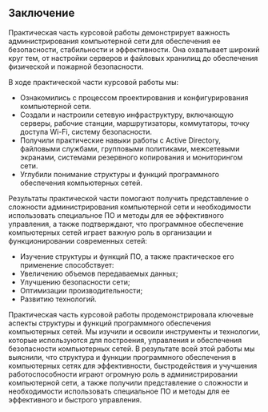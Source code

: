 ## Заключение

Практическая часть курсовой работы демонстрирует важность администрирования компьютерной сети для обеспечения ее безопасности, стабильности и эффективности. Она охватывает широкий круг тем, от настройки серверов и файловых хранилищ до обеспечения физической и пожарной безопасности. 

В ходе практической части курсовой работы мы: 
- Ознакомились с процессом проектирования и конфигурирования компьютерной сети. 
- Создали и настроили сетевую инфраструктуру, включающую серверы, рабочие станции, маршрутизаторы, коммутаторы, точку доступа Wi-Fi, систему безопасности. 
- Получили практические навыки работы с Active Directory, файловыми службами, групповыми политиками, межсетевыми экранами, системами резервного копирования и мониторингом сети. 
- Углубили понимание структуры и функций программного обеспечения компьютерных сетей.

Результаты практической части помогают получить представление о сложности администрирования компьютерной сети и необходимости использовать специальное ПО и методы для ее эффективного управления, а также подтверждают, что программное обеспечение компьютерных сетей играет важную роль в организации и функционировании современных сетей:

- Изучение структуры и функций ПО, а также практическое его применение способствует: 
- Увеличению объемов передаваемых данных; 
- Улучшению безопасности сети;
- Оптимизации производительности;
- Развитию технологий. 

Практическая часть курсовой работы продемонстрировала ключевые аспекты структуры и функций программного обеспечения компьютерных сетей. Мы изучили и освоили инструменты и технологии, которые используются для построения, управления и обеспечения безопасности компьютерных сетей. В результате всей этой работы мы выяснили, что структура и функции программного обеспечения в компьютерных сетях для эффективности, быстродействия и учучшения работоспособности играют огромную роль в администрировании компьютерной сети, а также получили представление о сложности и необходимости использовать специальное ПО и методы для ее эффективного и быстрого управления.

